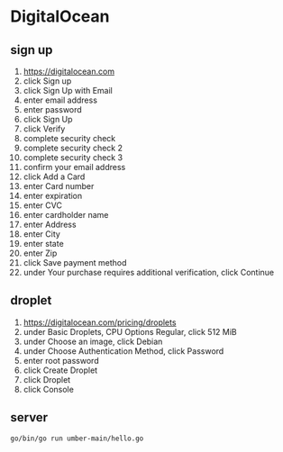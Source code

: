 # DigitalOcean

## sign up

1. https://digitalocean.com
3. click Sign up
4. click Sign Up with Email
5. enter email address
6. enter password
7. click Sign Up
8. click Verify
9. complete security check
10. complete security check 2
11. complete security check 3
12. confirm your email address
13. click Add a Card
14. enter Card number
15. enter expiration
16. enter CVC
17. enter cardholder name
18. enter Address
19. enter City
20. enter state
21. enter Zip
22. click Save payment method
23. under Your purchase requires additional verification, click Continue

## droplet

1. https://digitalocean.com/pricing/droplets
2. under Basic Droplets, CPU Options Regular, click 512 MiB
3. under Choose an image, click Debian
4. under Choose Authentication Method, click Password
5. enter root password
6. click Create Droplet
7. click Droplet
8. click Console

## server

~~~
go/bin/go run umber-main/hello.go
~~~
